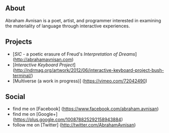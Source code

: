 About
-----
Abraham Avnisan is a poet, artist, and programmer interested in examining the materiality of language through interactive experiences.

Projects
--------

* [*SIC* - a poetic erasure of Freud's *Interpretation of Dreams*] (http://abrahamavnisan.com)
* [*Interactive Keyboard Project*] (http://ndrmag.org/artwork/2012/06/interactive-keyboard-project-bush-terminal/)
* [Multiverse (a work in progress)] (https://vimeo.com/72042490)

Social
------

* find me on [Facebook] (https://www.facebook.com/abraham.avnisan)
* find me on [Google+] (https://plus.google.com/100878825292158943884)
* follow me on [Twitter] (http://twitter.com/AbrahamAvnisan)

